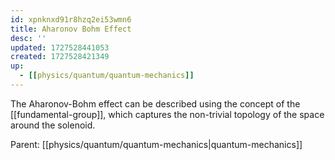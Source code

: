 ```yaml
---
id: xpnknxd91r8hzq2ei53wmn6
title: Aharonov Bohm Effect
desc: ''
updated: 1727528441053
created: 1727528421349
up:
  - [[physics/quantum/quantum-mechanics]]
---
```

The Aharonov-Bohm effect can be described using the concept of the [[fundamental-group]], which captures the non-trivial topology of the space around the solenoid.

<!-- PARENT: auto -->
Parent: [[physics/quantum/quantum-mechanics|quantum-mechanics]]
<!-- /PARENT -->
